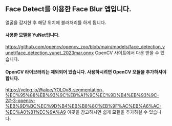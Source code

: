 ## Face Detect를 이용한 Face Blur 앱입니다. 
얼굴을 감지한 후 해당 위치에 블러처리를 하게 됩니다. 

#### 사용한 모델을 YuNet입니다. 
https://github.com/opencv/opencv_zoo/blob/main/models/face_detection_yunet/face_detection_yunet_2023mar.onnx
OpenCV 사이트에서 다운 받을 수 있습니다. 

#### OpenCV 라이브러리는 제외되어 있습니다. 사용하시려면 OpenCV 모듈을 추가하셔야 합니다. 
https://velog.io/@aloe/YOLOv8-segmentation-%EC%95%88%EB%93%9C%EB%A1%9C%EC%9D%B4%EB%93%9C-2#-3-opencv-%EB%9D%BC%EC%9D%B4%EB%B8%8C%EB%9F%AC%EB%A6%AC-%EC%A0%81%EC%9A%A9
이곳을 참고하시면 쉽게 모듈을 추가하실 수 있습니다. 

